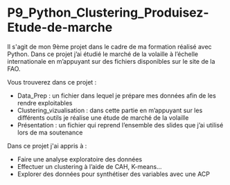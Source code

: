# P9_Python_Clustering_Produisez-Etude-de-marche

Il s'agit de mon 9ème projet dans le cadre de ma formation réalisé avec Python. Dans ce projet j’ai étudié le marché de la volaille à l’échelle internationale en m’appuyant sur des fichiers disponibles sur le site de la FAO. 

Vous trouverez dans ce projet :
- Data_Prep : un fichier dans lequel je prépare mes données afin de les rendre exploitables
- Clustering_vizualisation : dans cette partie en m’appuyant sur les différents outils je réalise une étude de marché de la volaille 
- Présentation : un fichier qui reprend l’ensemble des slides que j’ai utilisé lors de ma soutenance

Dans ce projet j'ai appris à :
-	Faire une analyse exploratoire des données
-	Effectuer un clustering à l’aide de CAH, K-means...
-	Explorer des données pour synthétiser des variables avec une ACP
